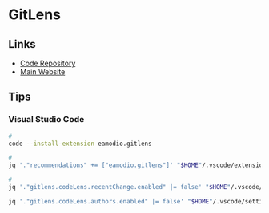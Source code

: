 # GitLens

## Links

- [Code Repository](https://github.com/gitkraken/vscode-gitlens)
- [Main Website](https://gitlens.amod.io/)

## Tips

### Visual Studio Code

```sh
#
code --install-extension eamodio.gitlens

#
jq '."recommendations" += ["eamodio.gitlens"]' "$HOME"/.vscode/extensions.json | sponge "$HOME"/.vscode/extensions.json

#
jq '."gitlens.codeLens.recentChange.enabled" |= false' "$HOME"/.vscode/settings.json | sponge "$HOME"/.vscode/settings.json

jq '."gitlens.codeLens.authors.enabled" |= false' "$HOME"/.vscode/settings.json | sponge "$HOME"/.vscode/settings.json
```
